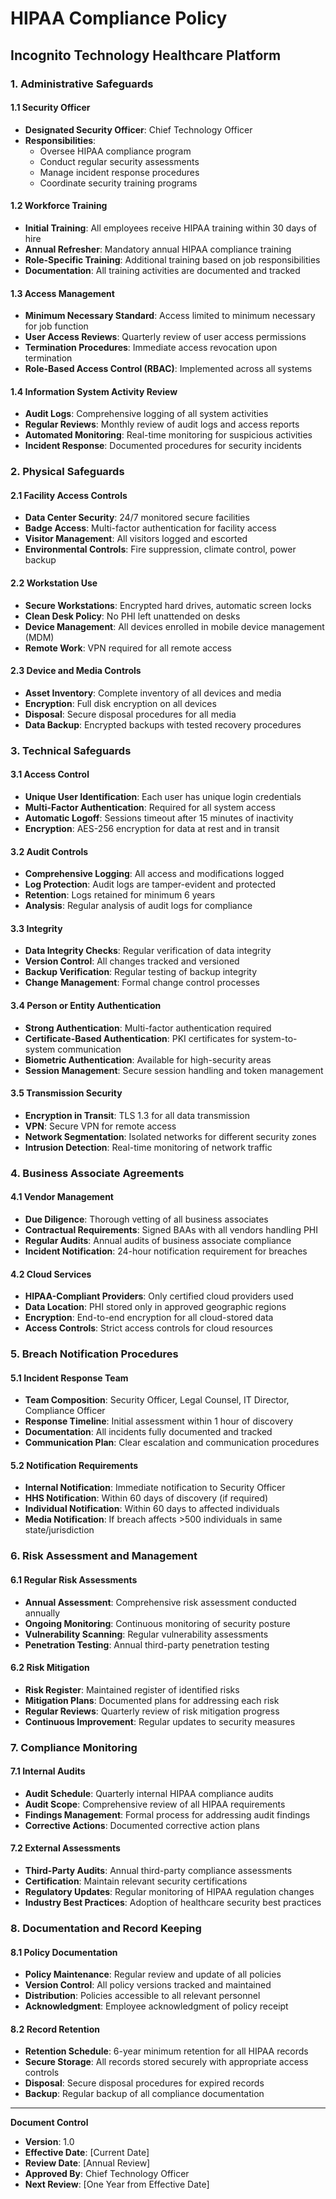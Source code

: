# HIPAA Compliance Policy
## Incognito Technology Healthcare Platform

### 1. Administrative Safeguards

#### 1.1 Security Officer
- **Designated Security Officer**: Chief Technology Officer
- **Responsibilities**: 
  - Oversee HIPAA compliance program
  - Conduct regular security assessments
  - Manage incident response procedures
  - Coordinate security training programs

#### 1.2 Workforce Training
- **Initial Training**: All employees receive HIPAA training within 30 days of hire
- **Annual Refresher**: Mandatory annual HIPAA compliance training
- **Role-Specific Training**: Additional training based on job responsibilities
- **Documentation**: All training activities are documented and tracked

#### 1.3 Access Management
- **Minimum Necessary Standard**: Access limited to minimum necessary for job function
- **User Access Reviews**: Quarterly review of user access permissions
- **Termination Procedures**: Immediate access revocation upon termination
- **Role-Based Access Control (RBAC)**: Implemented across all systems

#### 1.4 Information System Activity Review
- **Audit Logs**: Comprehensive logging of all system activities
- **Regular Reviews**: Monthly review of audit logs and access reports
- **Automated Monitoring**: Real-time monitoring for suspicious activities
- **Incident Response**: Documented procedures for security incidents

### 2. Physical Safeguards

#### 2.1 Facility Access Controls
- **Data Center Security**: 24/7 monitored secure facilities
- **Badge Access**: Multi-factor authentication for facility access
- **Visitor Management**: All visitors logged and escorted
- **Environmental Controls**: Fire suppression, climate control, power backup

#### 2.2 Workstation Use
- **Secure Workstations**: Encrypted hard drives, automatic screen locks
- **Clean Desk Policy**: No PHI left unattended on desks
- **Device Management**: All devices enrolled in mobile device management (MDM)
- **Remote Work**: VPN required for all remote access

#### 2.3 Device and Media Controls
- **Asset Inventory**: Complete inventory of all devices and media
- **Encryption**: Full disk encryption on all devices
- **Disposal**: Secure disposal procedures for all media
- **Data Backup**: Encrypted backups with tested recovery procedures

### 3. Technical Safeguards

#### 3.1 Access Control
- **Unique User Identification**: Each user has unique login credentials
- **Multi-Factor Authentication**: Required for all system access
- **Automatic Logoff**: Sessions timeout after 15 minutes of inactivity
- **Encryption**: AES-256 encryption for data at rest and in transit

#### 3.2 Audit Controls
- **Comprehensive Logging**: All access and modifications logged
- **Log Protection**: Audit logs are tamper-evident and protected
- **Retention**: Logs retained for minimum 6 years
- **Analysis**: Regular analysis of audit logs for compliance

#### 3.3 Integrity
- **Data Integrity Checks**: Regular verification of data integrity
- **Version Control**: All changes tracked and versioned
- **Backup Verification**: Regular testing of backup integrity
- **Change Management**: Formal change control processes

#### 3.4 Person or Entity Authentication
- **Strong Authentication**: Multi-factor authentication required
- **Certificate-Based Authentication**: PKI certificates for system-to-system communication
- **Biometric Authentication**: Available for high-security areas
- **Session Management**: Secure session handling and token management

#### 3.5 Transmission Security
- **Encryption in Transit**: TLS 1.3 for all data transmission
- **VPN**: Secure VPN for remote access
- **Network Segmentation**: Isolated networks for different security zones
- **Intrusion Detection**: Real-time monitoring of network traffic

### 4. Business Associate Agreements

#### 4.1 Vendor Management
- **Due Diligence**: Thorough vetting of all business associates
- **Contractual Requirements**: Signed BAAs with all vendors handling PHI
- **Regular Audits**: Annual audits of business associate compliance
- **Incident Notification**: 24-hour notification requirement for breaches

#### 4.2 Cloud Services
- **HIPAA-Compliant Providers**: Only certified cloud providers used
- **Data Location**: PHI stored only in approved geographic regions
- **Encryption**: End-to-end encryption for all cloud-stored data
- **Access Controls**: Strict access controls for cloud resources

### 5. Breach Notification Procedures

#### 5.1 Incident Response Team
- **Team Composition**: Security Officer, Legal Counsel, IT Director, Compliance Officer
- **Response Timeline**: Initial assessment within 1 hour of discovery
- **Documentation**: All incidents fully documented and tracked
- **Communication Plan**: Clear escalation and communication procedures

#### 5.2 Notification Requirements
- **Internal Notification**: Immediate notification to Security Officer
- **HHS Notification**: Within 60 days of discovery (if required)
- **Individual Notification**: Within 60 days to affected individuals
- **Media Notification**: If breach affects >500 individuals in same state/jurisdiction

### 6. Risk Assessment and Management

#### 6.1 Regular Risk Assessments
- **Annual Assessment**: Comprehensive risk assessment conducted annually
- **Ongoing Monitoring**: Continuous monitoring of security posture
- **Vulnerability Scanning**: Regular vulnerability assessments
- **Penetration Testing**: Annual third-party penetration testing

#### 6.2 Risk Mitigation
- **Risk Register**: Maintained register of identified risks
- **Mitigation Plans**: Documented plans for addressing each risk
- **Regular Reviews**: Quarterly review of risk mitigation progress
- **Continuous Improvement**: Regular updates to security measures

### 7. Compliance Monitoring

#### 7.1 Internal Audits
- **Audit Schedule**: Quarterly internal HIPAA compliance audits
- **Audit Scope**: Comprehensive review of all HIPAA requirements
- **Findings Management**: Formal process for addressing audit findings
- **Corrective Actions**: Documented corrective action plans

#### 7.2 External Assessments
- **Third-Party Audits**: Annual third-party compliance assessments
- **Certification**: Maintain relevant security certifications
- **Regulatory Updates**: Regular monitoring of HIPAA regulation changes
- **Industry Best Practices**: Adoption of healthcare security best practices

### 8. Documentation and Record Keeping

#### 8.1 Policy Documentation
- **Policy Maintenance**: Regular review and update of all policies
- **Version Control**: All policy versions tracked and maintained
- **Distribution**: Policies accessible to all relevant personnel
- **Acknowledgment**: Employee acknowledgment of policy receipt

#### 8.2 Record Retention
- **Retention Schedule**: 6-year minimum retention for all HIPAA records
- **Secure Storage**: All records stored securely with appropriate access controls
- **Disposal**: Secure disposal procedures for expired records
- **Backup**: Regular backup of all compliance documentation

---

**Document Control**
- **Version**: 1.0
- **Effective Date**: [Current Date]
- **Review Date**: [Annual Review]
- **Approved By**: Chief Technology Officer
- **Next Review**: [One Year from Effective Date]
